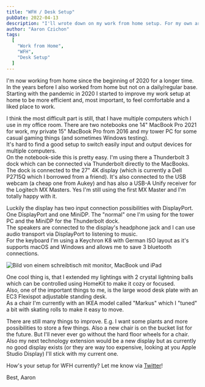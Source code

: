 ```yaml
---
title: "WFH / Desk Setup"
pubDate: 2022-04-13
description: "I'll wrote down on my work from home setup. For my own archive and for people who are interested in it."
author: "Aaron Czichon"
tags:
  [
    "Work from Home",
    "WFH",
    "Desk Setup"
  ]
---
```


I'm now working from home since the beginning of 2020 for a longer time. In the years before I also worked from home but not on a daily/regular base.
Starting with the pandemic in 2020 I started to improve my work setup at home to be more efficient and, most important, to feel comfortable and a liked place to work.

I think the most difficult part is still, that I have multiple computers which I use in my office room. There are two notebooks one 14" MacBook Pro 2021 for work, my private 15" MacBook Pro from 2016 and my tower PC for some casual gaming things (and sometimes Windows testing).   
It's hard to find a good setup to switch easily input and output devices for multiple computers.    
On the notebook-side this is pretty easy. I'm using there a Thunderbolt 3 dock which can be connected via Thunderbolt directly to the MacBooks. The dock is connected to the 27" 4K display (which is currently a Dell P2715Q which I borrowed from a friend). It's also connected to the USB webcam (a cheap one from Aukey) and has also a USB-A Unify receiver for the Logitech MX Masters. Yes I'm still using the first MX Master and I'm totally happy with it.   

Luckily the display has two input connection possibilities with DisplayPort. One DisplayPort and one MiniDP. The "normal" one I'm using for the tower PC and the MiniDP for the Thunderbolt dock.   
The speakers are connected to the display's headphone jack and I can use audio transport via DisplayPort to listening to music.   
For the keyboard I'm using a Keychron K8 with German ISO layout as it's supports macOS and Windows and allows me to save 3 bluetooth connections.   

![Bild von einem schreibtisch mit monitor, MacBook und iPad](https://directus.aaronczichon.de/assets/91469baa-3983-4194-a355-04004aa0c038?download)

One cool thing is, that I extended my lightings with 2 crystal lightning balls which can be controlled using HomeKit to make it cozy or focused.   
Also, one of the important things to me, is the large wood desk plate with an EC3 Flexispot adjustable standing desk.    
As a chair I'm currently with an IKEA model called "Markus" which I "tuned" a bit with skating rolls to make it easy to move.   

There are still many things to improve. E.g. I want some plants and more possibilities to store a few things. Also a new chair is on the bucket list for the future. But I'll never ever go without the hard floor wheels for a chair.   
Also my next technology extension would be a new display but as currently no good display exists (or they are way too expensive, looking at you Apple Studio Display) I'll stick with my current one.

How's your setup for WFH currently? Let me know via [Twitter](https://twitter.com/aaronczichon)!

Best,
Aaron